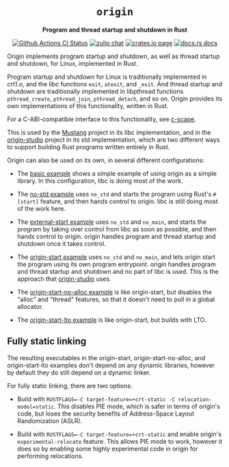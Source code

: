 <div align="center">
  <h1><code>origin</code></h1>

  <p>
    <strong>Program and thread startup and shutdown in Rust</strong>
  </p>

  <p>
    <a href="https://github.com/sunfishcode/origin/actions?query=workflow%3ACI"><img src="https://github.com/sunfishcode/origin/workflows/CI/badge.svg" alt="Github Actions CI Status" /></a>
    <a href="https://bytecodealliance.zulipchat.com/#narrow/stream/206238-general"><img src="https://img.shields.io/badge/zulip-join_chat-brightgreen.svg" alt="zulip chat" /></a>
    <a href="https://crates.io/crates/origin"><img src="https://img.shields.io/crates/v/origin.svg" alt="crates.io page" /></a>
    <a href="https://docs.rs/origin"><img src="https://docs.rs/origin/badge.svg" alt="docs.rs docs" /></a>
  </p>
</div>

Origin implements program startup and shutdown, as well as thread startup and
shutdown, for Linux, implemented in Rust.

Program startup and shutdown for Linux is traditionally implemented in crt1.o,
and the libc functions `exit`, `atexit`, and `_exit`. And thread startup and
shutdown are traditionally implemented in libpthread functions
`pthread_create`, `pthread_join`, `pthread_detach`, and so on. Origin provides
its own implementations of this functionality, written in Rust.

For a C-ABI-compatible interface to this functionality, see [c-scape].

This is used by the [Mustang] project in its libc implementation, and in the
[origin-studio] project in its std implementation, which are two different
ways to support building Rust programs written entirely in Rust.

Origin can also be used on its own, in several different configurations:

 - The [basic example] shows a simple example of using origin as a simple
   library. In this configuration, libc is doing most of the work.

 - The [no-std example] uses `no_std` and starts the program using Rust's
   `#[start]` feature, and then hands control to origin. libc is still
   doing most of the work here.

 - The [external-start example] uses `no_std` and `no_main`, and starts the
   program by taking over control from libc as soon as possible, and then
   hands control to origin. origin handles program and thread startup and
   shutdown once it takes control.

 - The [origin-start example] uses `no_std` and `no_main`, and lets origin
   start the program using its own program entrypoint. origin handles program
   and thread startup and shutdown and no part of libc is used. This is the
   approach that [origin-studio] uses.

 - The [origin-start-no-alloc example] is like origin-start, but disables the
   "alloc" and "thread" features, so that it doesn't need to pull in a global
   allocator.

 - The [origin-start-lto example] is like origin-start, but builds with LTO.

## Fully static linking

The resulting executables in the origin-start, origin-start-no-alloc, and
origin-start-lto examples don't depend on any dynamic libraries, however by
default they do still depend on a dynamic linker.

For fully static linking, there are two options:

 - Build with `RUSTFLAGS=-C target-feature=+crt-static -C relocation-model=static`.
   This disables PIE mode, which is safer in terms of origin's code, but loses
   the security benefits of Address-Space Layout Randomization (ASLR).

 - Build with `RUSTFLAGS=-C target-feature=+crt-static` and enable
   origin's `experimental-relocate` feature. This allows PIE mode to work,
   however it does so by enabling some highly experimental code in origin for
   performing relocations.

[basic example]: https://github.com/sunfishcode/origin/blob/main/example-crates/basic/README.md
[no-std example]: https://github.com/sunfishcode/origin/blob/main/example-crates/no-std/README.md
[external-start example]: https://github.com/sunfishcode/origin/blob/main/example-crates/external-start/README.md
[origin-start example]: https://github.com/sunfishcode/origin/blob/main/example-crates/origin-start/README.md
[origin-start-no-alloc example]: https://github.com/sunfishcode/origin/blob/main/example-crates/origin-start-no-alloc/README.md
[origin-start-lto example]: https://github.com/sunfishcode/origin/blob/main/example-crates/origin-start-lto/README.md
[Mustang]: https://github.com/sunfishcode/mustang/
[origin-studio]: https://github.com/sunfishcode/origin-studio
[c-scape]: https://crates.io/crates/c-scape/
